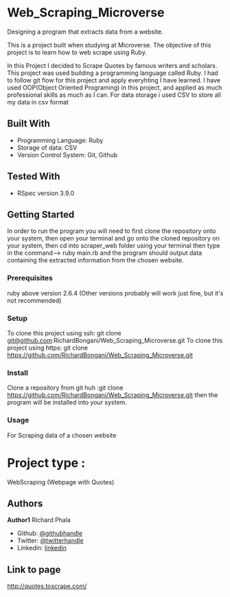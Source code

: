 # Web_Scraping_Microverse
Designing a program that extracts data from a website.

This is a project built when studying at Microverse. The objective of this project is to learn how to web scrape using Ruby.

In this Project I decided to Scrape Quotes by famous writers and scholars. This project was used building a programming language called Ruby. I had to follow git flow for this project and apply everyhting I have learned. I have used OOP(Object Oriented Programing) in this project, and applied as much professional skills as much as I can. For data storage i used CSV to store all my data in csv format

## Built With

- Programming Language: Ruby
- Storage of data: CSV
- Version Control System: Git, Github

## Tested With 

- RSpec version 3.9.0

## Getting Started
In order to run the program you will need to first clone the repository onto your system, then open your terminal and go onto the cloned repository on your system, then cd into scraper_web folder using your terminal then type in the command--> ruby main.rb and the program should output data containing the extracted information from the chosen website. 

### Prerequisites
ruby above version 2.6.4 (Other versions probably will work just fine, but it's not recommended)

### Setup
To clone this project using ssh: git clone git@github.com:RichardBongani/Web_Scraping_Microverse.git
To clone this project using https: git clone https://github.com/RichardBongani/Web_Scraping_Microverse.git

### Install
Clone a repository from git huh :git clone https://github.com/RichardBongani/Web_Scraping_Microverse.git
then the program will be installed into your system.

### Usage
For Scraping data of a chosen website 

# Project type :

WebScraping (Webpage with Quotes)

## Authors

**Author1**
  Richard Phala
- Github: [@githubhandle](https://github.com/RichardBongani)
- Twitter: [@twitterhandle](https://github.com/Richard15391169)
- Linkedin: [linkedin](https://www.linkedin.com/in/richard-phala-078428113/)


## Link to page
http://quotes.toscrape.com/
